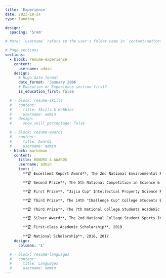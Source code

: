 ```yaml
---
title: 'Experience'
date: 2023-10-24
type: landing

design:
  spacing: '5rem'

# Note: `username` refers to the user's folder name in `content/authors/`

# Page sections
sections:
  - block: resume-experience
    content:
      username: admin
    design:
      # Hugo date format
      date_format: 'January 2006'
      # Education or Experience section first?
      is_education_first: false

  # - block: resume-skills
  #   content:
  #     title: Skills & Hobbies
  #     username: admin
  #   design:
  #     show_skill_percentage: false

  # - block: resume-awards
  #   content:
  #     title: Awards
  #     username: admin
  - block: markdown
    content:
      title: HONORS & AWARDS
      username: admin
      text: |-
        **🏆 Excellent Report Award**, The 2nd National Environmental Postdoctoral Forum, 2025

        **🏆 Second Prize**, The 5th National Competition in Science & Technology on Renewable Energy for College Students, 2023

        **🏆 First Prize**, "Jijia Cup" Intellectual Property Science Popularization Pioneer Competition, 2022

        **🏆 Third Prize**, The 14th "Challenge Cup" College Students Extracurricular Academic Science and Technology Works Competition of Tianjin University, 2021

        **🏆 Third Prize**, The 7th National College Students Academic Creativity Competition on Energy Economy, 2021 

        **🏆 Silver Award**, The 2nd National College Student Sports Industry Innovation and Entrepreneurship Competition, 2020

        **🏆 First-class Academic Scholarship**, 2019
        
        **🏆 National Scholarship**, 2016, 2017
    design:
      columns: '1'

  # - block: resume-languages
  #   content:
  #     title: Languages
  #     username: admin
---
```

